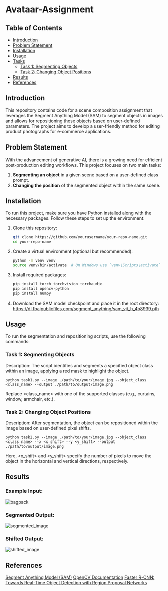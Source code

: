 # Avataar-Assignment

## Table of Contents
- [Introduction](#introduction)
- [Problem Statement](#problem-statement)
- [Installation](#installation)
- [Usage](#usage)
- [Tasks](#tasks)
  - [Task 1: Segmenting Objects](#task-1-segmenting-objects)
  - [Task 2: Changing Object Positions](#task-2-changing-object-positions)
- [Results](#results)
- [References](#references)

## Introduction
This repository contains code for a scene composition assignment that leverages the Segment Anything Model (SAM) to segment objects in images and allows for repositioning those objects based on user-defined parameters. The project aims to develop a user-friendly method for editing product photographs for e-commerce applications.

## Problem Statement
With the advancement of generative AI, there is a growing need for efficient post-production editing workflows. This project focuses on two main tasks:
1. **Segmenting an object** in a given scene based on a user-defined class prompt.
2. **Changing the position** of the segmented object within the same scene.

## Installation
To run this project, make sure you have Python installed along with the necessary packages. Follow these steps to set up the environment:

1. Clone this repository:
   ```bash
   git clone https://github.com/yourusername/your-repo-name.git
   cd your-repo-name

2. Create a virtual environment (optional but recommended):
   ```bash
   python -m venv venv
   source venv/bin/activate  # On Windows use `venv\Scripts\activate`

3. Install required packages:
   ```bash
   pip install torch torchvision torchaudio
   pip install opencv-python
   pip install numpy
   
4. Download the SAM model checkpoint and place it in the root directory:
   https://dl.fbaipublicfiles.com/segment_anything/sam_vit_h_4b8939.pth

## Usage

To run the segmentation and repositioning scripts, use the following commands:
### Task 1: Segmenting Objects
Description: The script identifies and segments a specified object class within an image, applying a red mask to highlight the object.

    python task1.py --image ./path/to/your/image.jpg --object_class <class_name> --output ./path/to/output/image.png
  
Replace <class_name> with one of the supported classes (e.g., curtains, window, armchair, etc.).

### Task 2: Changing Object Positions
Description: After segmentation, the object can be repositioned within the image based on user-defined pixel shifts.
      
    python task2.py --image ./path/to/your/image.jpg --object_class <class_name> --x <x_shift> --y <y_shift> --output ./path/to/output/image.png
      
Here, <x_shift> and <y_shift> specify the number of pixels to move the object in the horizontal and vertical directions, respectively.

## Results
### Example Input: 
![bagpack](https://github.com/user-attachments/assets/ba54e928-1294-47c3-b0b6-bf50624a57e4)

### Segmented Output: 
![segmented_image](https://github.com/user-attachments/assets/f7a2b753-73e5-4510-ba00-960d605c82c7)

### Shifted Output: 
![shifted_image](https://github.com/user-attachments/assets/56419a93-d2aa-4b9e-ab55-2b2579d53055)

## References
[Segment Anything Model (SAM)](https://segment-anything.com/)
[OpenCV Documentation](https://opencv.org/)
[Faster R-CNN: Towards Real-Time Object Detection with Region Proposal Networks](https://arxiv.org/abs/1506.01497)


